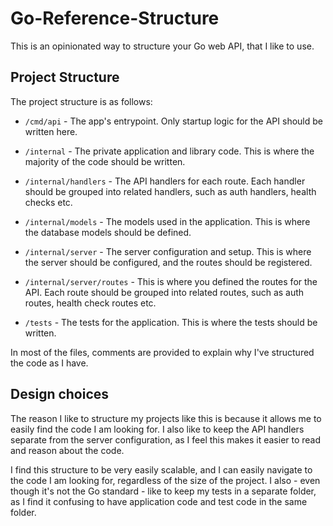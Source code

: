 # Go-Reference-Structure
This is an opinionated way to structure your Go web API, that I like to use.

## Project Structure

The project structure is as follows:

* `/cmd/api` - The app's entrypoint. Only startup logic for the API should be written here.

* `/internal` - The private application and library code. This is where the majority of the code should be written.
* `/internal/handlers` - The API handlers for each route. Each handler should be grouped into related handlers, such as auth handlers, health checks etc.
* `/internal/models` - The models used in the application. This is where the database models should be defined.
* `/internal/server` - The server configuration and setup. This is where the server should be configured, and the routes should be registered.
* `/internal/server/routes` - This is where you defined the routes for the API. Each route should be grouped into related routes, such as auth routes, health check routes etc.
* `/tests` - The tests for the application. This is where the tests should be written.

In most of the files, comments are provided to explain why I've structured the code as I have.

## Design choices
The reason I like to structure my projects like this is because it allows me to easily find the code I am looking for. I also like to keep the API handlers separate from the server configuration, as I feel this makes it easier to read and reason about the code.

I find this structure to be very easily scalable, and I can easily navigate to the code I am looking for, regardless of the size of the project. I also - even though it's not the Go standard - like to keep my tests in a separate folder, as I find it confusing to have application code and test code in the same folder.
